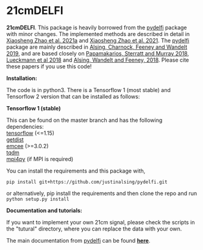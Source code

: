 # 21cmDELFI

**21cmDELFI**. This package is heavily borrowed from the [pydelfi](https://github.com/justinalsing/pydelfi) package with minor changes. The implemented methods are described in detail in [Xiaosheng Zhao et al. 2021a](https://arxiv.com/) and  [Xiaosheng Zhao et al. 2021](https://arxiv.org/abs/2105.03344). The [pydelfi](https://github.com/justinalsing/pydelfi) package are mainly described in [Alsing, Charnock, Feeney and Wandelt 2019](https://arxiv.org/abs/1903.00007), and are based closely on [Papamakarios, Sterratt and Murray 2018](https://arxiv.org/pdf/1805.07226.pdf), [Lueckmann et al 2018](https://arxiv.org/abs/1805.09294) and [Alsing, Wandelt and Feeney, 2018](https://academic.oup.com/mnras/article-abstract/477/3/2874/4956055?redirectedFrom=fulltext). Please cite these papers if you use this code!

**Installation:**

The code is in python3. There is a Tensorflow 1 (most stable) and Tensorflow 2 version that can be installed as follows:<br>

**Tensorflow 1 (stable)**

This can be found on the master branch and has the following dependencies:<br>
[tensorflow](https://www.tensorflow.org) (<=1.15) <br> 
[getdist](http://getdist.readthedocs.io/en/latest/)<br>
[emcee](http://dfm.io/emcee/current/) (>=3.0.2)<br>
[tqdm](https://github.com/tqdm/tqdm)<br>
[mpi4py](https://mpi4py.readthedocs.io/en/stable/) (if MPI is required)<br>

You can install the requirements and this package with,
```
pip install git+https://github.com/justinalsing/pydelfi.git
```
or alternatively, pip install the requirements and then clone the repo and run `python setup.py install`


**Documentation and tutorials:** 

If you want to implement your own 21cm signal, please check the scripts in the "tutural" directory, where you can replace the data with your own.<br> 

The main documentation from [pydelfi](https://github.com/justinalsing/pydelfi) can be found **[here](https://pydelfi.readthedocs.io/en/latest/)**.

